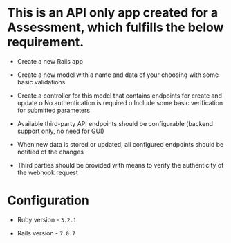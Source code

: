 # This is an API only app created for a Assessment, which fulfills the below requirement.
* Create a new Rails app

* Create a new model with a name and data of your choosing with some basic validations

* Create a controller for this model that contains endpoints for create and update o No authentication is required o Include some basic verification for submitted parameters

* Available third-party API endpoints should be configurable (backend support only, no need for GUI)

* When new data is stored or updated, all configured endpoints should be notified of the changes

* Third parties should be provided with means to verify the authenticity of the webhook request

# Configuration

* Ruby version - `3.2.1`

* Rails version - `7.0.7`